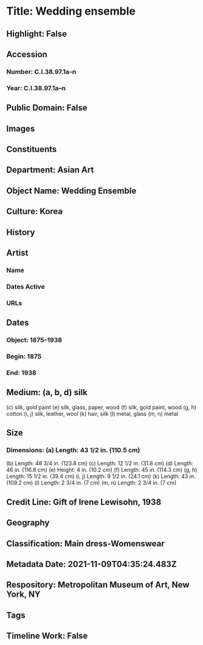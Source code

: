 # Title: Wedding ensemble
## Highlight: False
## Accession
### Number: C.I.38.97.1a–n
### Year: C.I.38.97.1a–n
## Public Domain: False
## Images
## Constituents
## Department: Asian Art
## Object Name: Wedding Ensemble
## Culture: Korea
## History
## Artist
### Name
### Dates Active
### URLs
## Dates
### Object: 1875–1938
### Begin: 1875
### End: 1938
## Medium: (a, b, d) silk
(c) silk, gold paint
(e) silk, glass, paper, wood
(f) silk, gold paint, wood
(g, h) cotton
(i, j) silk, leather, wool
(k) hair, silk
(l) metal, glass
(m, n) metal
## Size
### Dimensions: (a) Length: 43 1/2 in. (110.5 cm)
(b) Length: 48 3/4 in. (123.8 cm)
(c) Length: 12 1/2 in. (31.8 cm)
(d) Length: 46 in. (116.8 cm)
(e) Height: 4 in. (10.2 cm)
(f) Length: 45 in. (114.3 cm)
(g, h) Length: 15 1/2 in. (39.4 cm)
(i, j) Length: 9 1/2 in. (24.1 cm)
(k) Length: 43 in. (109.2 cm)
(l) Length: 2 3/4 in. (7 cm)
(m, n) Length: 2 3/4 in. (7 cm)
## Credit Line: Gift of Irene Lewisohn, 1938
## Geography
## Classification: Main dress-Womenswear
## Metadata Date: 2021-11-09T04:35:24.483Z
## Respository: Metropolitan Museum of Art, New York, NY
## Tags
## Timeline Work: False